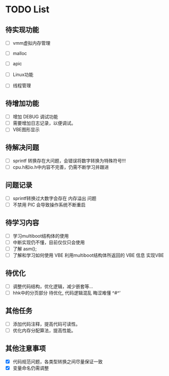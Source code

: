 # TODO List

## 待实现功能
- [ ] vmm虚拟内存管理
- [ ] malloc
- [ ] apic
- [ ] Linux功能
- [ ] 线程管理


## 待增加功能
- [ ] 增加 DEBUG 调试功能
- [ ] 需要增加日志记录，以便调试。
- [ ] VBE图形显示

## 待解决问题
- [ ] sprintf 转换存在大问题，会错误将数字转换为特殊符号!!!
- [ ] cpu.h和io.h中内容不完善，仍需不断学习并跟进

## 问题记录
- [ ] sprintf转换过大数字会存在 内存溢出 问题
- [ ] 不禁用 PIC 会导致操作系统不断重启

## 待学习内容
- [ ] 学习multiboot结构体的使用
- [ ] 中断实现仍不懂，目前仅仅只会使用
- [ ] 了解 asm();
- [ ] 了解和学习如何使用 VBE 利用multiboot结构体所返回的 VBE 信息 实现VBE

## 待优化
- [ ] 调整代码结构，优化逻辑，减少嵌套等...
- [ ] hhk中的分页部分 待优化, 代码逻辑混乱 晦涩难懂 ^#^'

## 其他任务
- [ ] 添加代码注释，提高代码可读性。
- [ ] 优化内存分配算法，提高性能。

## 其他注意事项
- [X] 代码规范问题，各类型转换之间尽量保证一致
- [X] 变量命名仍需调整